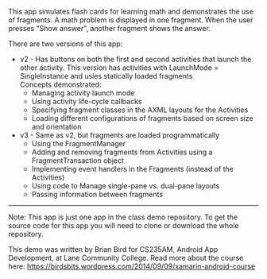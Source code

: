 This app simulates flash cards for learning math and demonstrates the use of fragments. A math problem is displayed in one fragment. When the user presses "Show answer", another fragment
shows the answer.

There are two versions of this app:

* v2 - Has buttons on both the first and second activities that launch the other activity. This version has activities with LaunchMode = SingleInstance and usies statically loaded fragments<br>
Concepts demonstrated:
  * Managing activity launch mode
  * Using activity life-cycle callbacks
  * Specifying fragment classes in the AXML layouts for the Activities
  * Loading different configurations of fragments based on screen size and orientation
* v3 - Same as v2, but fragments are loaded programmatically
  * Using the FragmentManager
  * Adding and removing fragments from Activities using a FragmentTransaction object
  * Implementing event handlers in the Fragments (instead of the Activities)
  * Using code to Manage single-pane vs. dual-pane layouts
  * Passing information between fragments

----

Note: This app is just one app in the class demo repository. To get the source code for this app you will need to clone or download the whole repository.

This demo was written by Brian Bird for CS235AM, Android App Development, at Lane Community College.
Read more about the course here: <https://birdsbits.wordpress.com/2014/09/09/xamarin-android-course>

